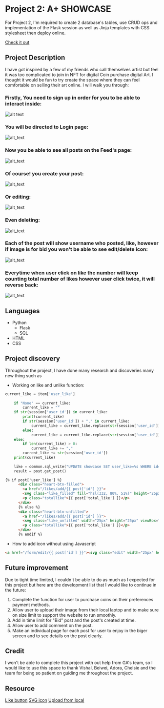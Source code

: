 # Project 2: A+ SHOWCASE

For Project 2, I'm required to create 2 database's tables, use CRUD ops and implementation of the Flask session as well as Jinja templates with CSS stylesheet then deploy online.

[Check it out](https://garnie-project2.onrender.com/signup)

## Project Description
I have got inspired by a few of my friends who call themselves artist but feel it was too complicated to join in NFT for digital Coin purchase digital Art.
I thought it would be fun to try create the space where they can feel comfortable on selling their art online. I will walk you through:

### Firstly, You need to sign up in order for you to be able to interact inside:
![alt text](https://github.com/garnie39/Project2/blob/master/images/Screen%20Shot%202023-05-14%20at%205.54.08%20pm.png?raw=true)

### You will be directed to Login page:
![alt_text](https://github.com/garnie39/Project2/blob/master/images/Screen%20Shot%202023-05-14%20at%205.54.22%20pm.png?raw=true)

### Now you be able to see all posts on the Feed's page:
![alt_text](https://github.com/garnie39/Project2/blob/master/images/Screen%20Shot%202023-05-14%20at%203.30.21%20pm.png?raw=true)

### Of course! you create your post:
![alt_text](https://github.com/garnie39/Project2/blob/master/images/Screen%20Shot%202023-05-14%20at%206.09.36%20pm.png?raw=true)

### Or editing:
![alt_text](https://github.com/garnie39/Project2/blob/master/images/Screen%20Shot%202023-05-14%20at%206.10.13%20pm.png?raw=true)

### Even deleting:
![alt_text](https://github.com/garnie39/Project2/blob/master/images/Screen%20Shot%202023-05-14%20at%206.10.30%20pm.png?raw=true)

### Each of the post will show username who posted, like, however if image is for bid you won't be able to see edit/delete icon:
![alt_text](https://github.com/garnie39/Project2/blob/master/images/Screen%20Shot%202023-05-14%20at%205.55.40%20pm.png?raw=true)

### Everytime when user click on like the number will keep counting total number of likes however user click twice, it will reverse back:
![alt_text](https://github.com/garnie39/Project2/blob/master/images/Screen%20Shot%202023-05-14%20at%205.55.25%20pm.png?raw=true)

## Languages
* Python
  * Flask
  * SQL
* HTML
* CSS

## Project discovery
Throughout the project, I have done many research and discoveries many new thing such as
* Working on like and unlike function:
```Python
current_like = item['user_like']
    
    if "None" == current_like:
        current_like = ""
    if str(session['user_id']) in current_like:
        print(current_like)
        if str(session['user_id']) + "," in current_like:
            current_like = current_like.replace(str(session['user_id']) + ",", "")
        else:
            current_like = current_like.replace(str(session['user_id']), "")   
    else:
        if len(current_like) > 0:
            current_like += ","
        current_like += str(session['user_id'])
    print(current_like)
    
    like = common.sql_write("UPDATE showcase SET user_like=%s WHERE id=%s;", [current_like, id])
    result = post.get_post()
  ```
```html
{% if post['user_like'] %}
      <div class="heart-btn-filled">
        <a href="/likes/add/{{ post['id'] }}">
        <svg class="like_filled" fill="hsl(332, 80%, 51%)" height="25px" width="25px" viewBox="-4 0 32 32" version="1.1" xmlns="http://www.w3.org/2000/svg" data-darkreader-inline-fill="" style="--darkreader-inline-fill: #242424;"><g id="SVGRepo_bgCarrier" stroke-width="0"></g><g id="SVGRepo_tracerCarrier" stroke-linecap="round" stroke-linejoin="round"></g><g id="SVGRepo_iconCarrier"> <title>heart</title> <path d="M18.188 6.094c5.188 0 6.906 6 5.094 9.281-2.781 5.094-11.281 10.5-11.281 10.5s-8.531-5.406-11.281-10.5c-1.813-3.281-0.125-9.281 5.094-9.281 4.813 0 6.031 4.156 6.188 4.781 0.156-0.625 1.375-4.781 6.188-4.781z"></path></g></svg></a>
        <p class="totallike">{{ post['total_like'] }}</p>
      </div> 
      {% else %}
      <div class="heart-btn-unfilled">
        <a href="/likes/add/{{ post['id'] }}">
        <svg class="like_unfilled" width="25px" height="25px" viewBox="0 0 24 24" fill="none" xmlns="http://www.w3.org/2000/svg"><g id="SVGRepo_bgCarrier" stroke-width="0"></g><g id="SVGRepo_tracerCarrier" stroke-linecap="round" stroke-linejoin="round"></g><g id="SVGRepo_iconCarrier"> <g id="Interface / Heart_01"> <path id="Vector" d="M12 7.69431C10 2.99988 3 3.49988 3 9.49991C3 15.4999 12 20.5001 12 20.5001C12 20.5001 21 15.4999 21 9.49991C21 3.49988 14 2.99988 12 7.69431Z" stroke="rgb(87, 50, 154)" stroke-width="2" stroke-linecap="round" stroke-linejoin="round"></path> </g> </g></svg></a>
        <p class="totallike">{{ post['total_like'] }}</p>
      </div> 
      {% endif %}
```
* How to add icon without using Javascript
```html
<a href="/form/edit/{{ post['id'] }}"><svg class="edit" width="25px" height="25px" stroke-width="1.5" viewBox="0 0 24 24" fill="none" xmlns="http://www.w3.org/2000/svg"><path d="M13.0207 5.82839L15.8491 2.99996L20.7988 7.94971L17.9704 10.7781M13.0207 5.82839L3.41405 15.435C3.22652 15.6225 3.12116 15.8769 3.12116 16.1421V20.6776H7.65669C7.92191 20.6776 8.17626 20.5723 8.3638 20.3847L17.9704 10.7781M13.0207 5.82839L17.9704 10.7781" stroke="rgb(87, 50, 154)" stroke-linecap="round" stroke-linejoin="round"/></svg></a>
```
## Future improvement
Due to tight time limited, I couldn't be able to do as much as I expected for this project but here are the development list that I would like to continue in the future:
1. Complete the function for user to purchase coins on their preferences payment methods.
2. Allow user to upload their image from their local laptop and to make sure on size limit to support the website to run smoothly.
3. Add in time limit for "Bid" post and the post's created at time.
4. Allow user to add comment on the post.
5. Make an individual page for each post for user to enjoy in the biger screen and to see details on the post clearly.

## Credit
I won't be able to complete this project with out help from GA's team, so I would like to use this space to thank Vishal, Beiwei, Adora, Chelsie and the team for being so patient on guiding me throughout the project.

## Resource
[Like button](https://www.youtube.com/watch?v=B8nOgu4nvD8&t=175s)
[SVG icon](https://chenhuijing.com/blog/the-many-methods-for-using-svg-icons/#👟)
[Upload from local](https://geekpython.in/render-images-from-flask)
